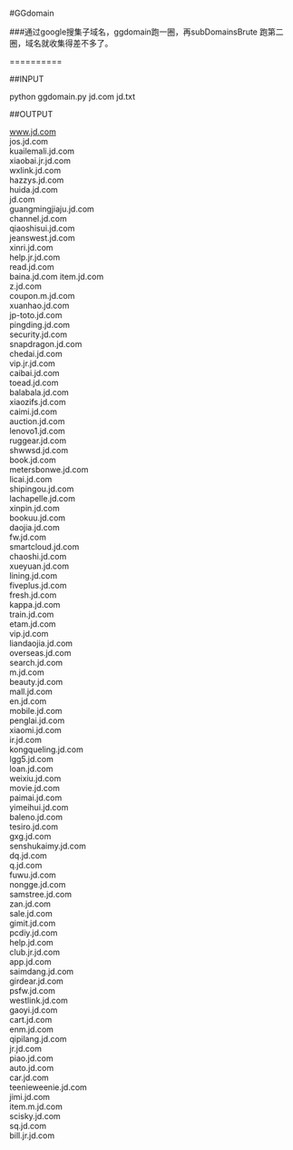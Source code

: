#GGdomain

###通过google搜集子域名，ggdomain跑一圈，再subDomainsBrute 跑第二圈，域名就收集得差不多了。

==========

##INPUT

python ggdomain.py jd.com jd.txt

##OUTPUT

www.jd.com  
jos.jd.com  
kuailemali.jd.com  
xiaobai.jr.jd.com  
wxlink.jd.com  
hazzys.jd.com  
huida.jd.com  
jd.com  
guangmingjiaju.jd.com  
channel.jd.com  
qiaoshisui.jd.com  
jeanswest.jd.com  
xinri.jd.com  
help.jr.jd.com  
read.jd.com  
baina.jd.com
item.jd.com  
z.jd.com  
coupon.m.jd.com  
xuanhao.jd.com  
jp-toto.jd.com  
pingding.jd.com  
security.jd.com  
snapdragon.jd.com  
chedai.jd.com  
vip.jr.jd.com  
caibai.jd.com  
toead.jd.com  
balabala.jd.com  
xiaozifs.jd.com  
caimi.jd.com  
auction.jd.com  
lenovo1.jd.com  
ruggear.jd.com  
shwwsd.jd.com  
book.jd.com  
metersbonwe.jd.com  
licai.jd.com  
shipingou.jd.com  
lachapelle.jd.com  
xinpin.jd.com  
bookuu.jd.com  
daojia.jd.com  
fw.jd.com  
smartcloud.jd.com  
chaoshi.jd.com  
xueyuan.jd.com  
lining.jd.com  
fiveplus.jd.com  
fresh.jd.com  
kappa.jd.com  
train.jd.com  
etam.jd.com  
vip.jd.com  
liandaojia.jd.com  
overseas.jd.com  
search.jd.com  
m.jd.com  
beauty.jd.com  
mall.jd.com  
en.jd.com  
mobile.jd.com  
penglai.jd.com  
xiaomi.jd.com  
ir.jd.com  
kongqueling.jd.com  
lgg5.jd.com  
loan.jd.com  
weixiu.jd.com  
movie.jd.com  
paimai.jd.com  
yimeihui.jd.com  
baleno.jd.com  
tesiro.jd.com  
gxg.jd.com  
senshukaimy.jd.com  
dq.jd.com  
q.jd.com  
fuwu.jd.com  
nongge.jd.com  
samstree.jd.com  
zan.jd.com  
sale.jd.com  
gimit.jd.com  
pcdiy.jd.com  
help.jd.com  
club.jr.jd.com  
app.jd.com  
saimdang.jd.com  
girdear.jd.com  
psfw.jd.com  
westlink.jd.com  
gaoyi.jd.com  
cart.jd.com  
enm.jd.com  
qipilang.jd.com  
jr.jd.com  
piao.jd.com  
auto.jd.com  
car.jd.com  
teenieweenie.jd.com  
jimi.jd.com  
item.m.jd.com  
scisky.jd.com  
sq.jd.com  
bill.jr.jd.com  
